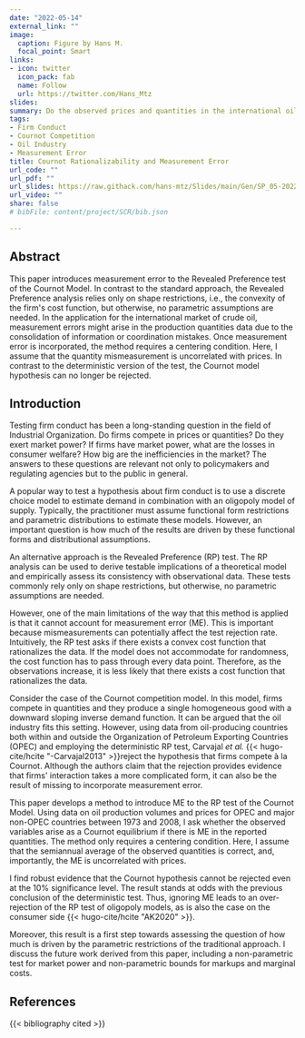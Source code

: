 ```yaml
---
date: "2022-05-14"
external_link: ""
image:
  caption: Figure by Hans M.
  focal_point: Smart
links:
- icon: twitter
  icon_pack: fab
  name: Follow
  url: https://twitter.com/Hans_Mtz
slides: 
summary: Do the observed prices and quantities in the international oil industry arise as an equilibrium of the Cournot model when quantities are mismeasured?
tags:
- Firm Conduct
- Cournot Competition
- Oil Industry
- Measurement Error
title: Cournot Rationalizability and Measurement Error
url_code: ""
url_pdf: ""
url_slides: https://raw.githack.com/hans-mtz/Slides/main/Gen/SP_05-2022.html
url_video: ""
share: false
# bibFile: content/project/SCR/bib.json

---
```


## Abstract

This paper introduces measurement error to the Revealed Preference test of the Cournot Model. In contrast to the standard approach, the Revealed Preference analysis relies only on shape restrictions, i.e., the convexity of the firm's cost function, but otherwise, no parametric assumptions are needed. In the application for the international market of crude oil, measurement errors might arise in the production quantities data due to the consolidation of information or coordination mistakes. Once measurement error is incorporated, the method requires a centering condition. Here, I assume that the quantity mismeasurement is uncorrelated with prices. In contrast to the deterministic version of the test, the Cournot model hypothesis can no longer be rejected.

## Introduction

Testing firm conduct has been a long-standing question in the field of Industrial Organization. Do firms compete in prices or quantities? Do they exert market power? If firms have market power, what are the losses in consumer welfare? How big are the inefficiencies in the market? The answers to these questions are relevant not only to policymakers and regulating agencies but to the public in general.

A popular way to test a hypothesis about firm conduct is to use a discrete choice model to estimate demand in combination with an oligopoly model of supply. Typically, the practitioner must assume functional form restrictions and parametric distributions to estimate these models. However, an important question is how much of the results are driven by these functional forms and distributional assumptions.

An alternative approach is the Revealed Preference (RP) test. The RP analysis can be used to derive testable implications of a theoretical model and empirically assess its consistency with observational data. These tests commonly rely only on shape restrictions, but otherwise, no parametric assumptions are needed.

However, one of the main limitations of the way that this method is applied is that it cannot account for measurement error (ME). This is important because mismeasurements can potentially affect the test rejection rate. Intuitively, the RP test asks if there exists a convex cost function that rationalizes the data. If the model does not accommodate for randomness, the cost function has to pass through every data point. Therefore, as the observations increase, it is less likely that there exists a cost function that rationalizes the data.

Consider the case of the Cournot competition model. In this model, firms compete in quantities and they produce a single homogeneous good with a downward sloping inverse demand function. It can be argued that the oil industry fits this setting. However, using data from oil-producing countries both within and outside the Organization of Petroleum Exporting Countries (OPEC) and employing the deterministic RP test, Carvajal *et al.* {{< hugo-cite/hcite "-Carvajal2013" >}}reject the hypothesis that firms compete à la Cournot. Although the authors claim that the rejection provides evidence that firms' interaction takes a more complicated form, it can also be the result of missing to incorporate measurement error.

This paper develops a method to introduce ME to the RP test of the Cournot Model. Using data on oil production volumes and prices for OPEC and major non-OPEC countries between 1973 and 2008, I ask whether the observed variables arise as a Cournot equilibrium if there is ME in the reported quantities. The method only requires a centering condition. Here, I assume that the semiannual average of the observed quantities is correct, and, importantly, the ME is uncorrelated with prices.

I find robust evidence that the Cournot hypothesis cannot be rejected even at the 10% significance level. The result stands at odds with the previous conclusion of the deterministic test. Thus, ignoring ME leads to an over-rejection of the RP test of oligopoly models, as is also the case on the consumer side {{< hugo-cite/hcite "AK2020" >}}. 

Moreover, this result is a first step towards assessing the question of how much is driven by the parametric restrictions of the traditional approach. I discuss the future work derived from this paper, including a non-parametric test for market power and non-parametric bounds for markups and marginal costs.


## References

{{< bibliography cited >}}